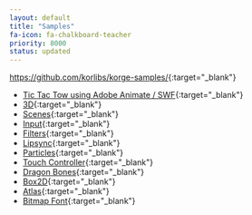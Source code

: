 ```yaml
---
layout: default
title: "Samples"
fa-icon: fa-chalkboard-teacher
priority: 8000
status: updated
---
```


<https://github.com/korlibs/korge-samples/>{:target="_blank"}

* [Tic Tac Tow using Adobe Animate / SWF](https://github.com/korlibs/korge-samples/tree/master/sample-tic-tac-toe-swf){:target="_blank"}
* [3D](https://github.com/korlibs/korge-samples/tree/master/sample-3d){:target="_blank"}
* [Scenes](https://github.com/korlibs/korge-samples/tree/master/sample-scenes){:target="_blank"}
* [Input](https://github.com/korlibs/korge-samples/tree/master/sample-input){:target="_blank"}
* [Filters](https://github.com/korlibs/korge-samples/tree/master/sample-filters){:target="_blank"}
* [Lipsync](https://github.com/korlibs/korge-samples/tree/master/sample-lipsync){:target="_blank"}
* [Particles](https://github.com/korlibs/korge-samples/tree/master/sample-particles){:target="_blank"}
* [Touch Controller](https://github.com/korlibs/korge-samples/tree/master/sample-onscreen-controller){:target="_blank"}
* [Dragon Bones](https://github.com/korlibs/korge-samples/tree/master/sample-dragonbones){:target="_blank"}
* [Box2D](https://github.com/korlibs/korge-samples/tree/master/sample-box2d){:target="_blank"}
* [Atlas](https://github.com/korlibs/korge-samples/tree/master/sample-atlas){:target="_blank"}
* [Bitmap Font](https://github.com/korlibs/korge-samples/tree/master/sample-bitmap-font){:target="_blank"}


